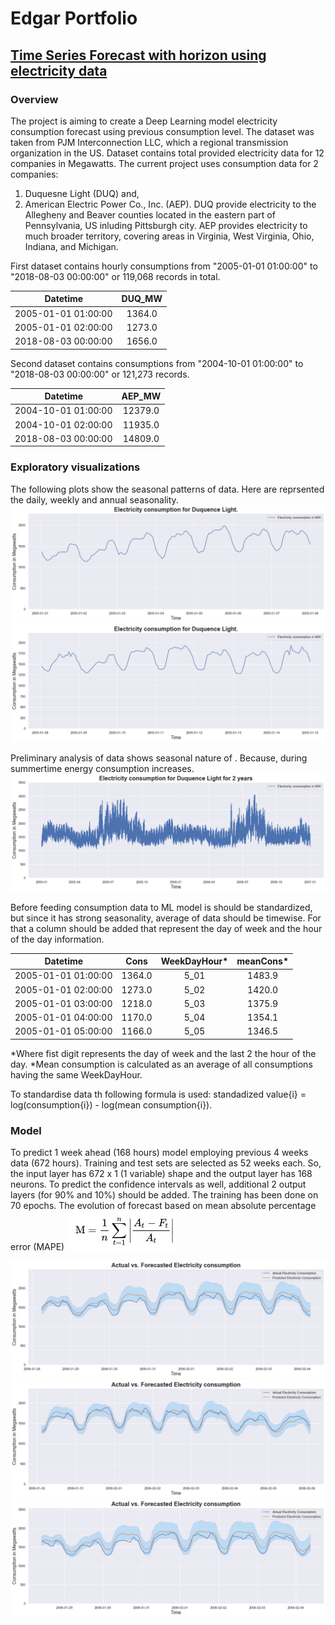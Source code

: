 # Edgar Portfolio


## [Time Series Forecast with horizon using electricity data](https://github.com/edgarkhachatryan/ExampleProjects/tree/master/ElectricityForecastWithTimeHorizon)

### Overview
The project is aiming to create a Deep Learning model electricity consumption forecast using previous consumption level. The dataset was taken from PJM Interconnection LLC, which a regional transmission organization in the US. Dataset contains total provided electricity data for 12 companies in Megawatts. The current project uses consumption data for 2 companies:
1. Duquesne Light (DUQ) and,
2. American Electric Power Co., Inc. (AEP).
DUQ provide electricity to the Allegheny and Beaver counties located in the eastern part of Pennsylvania, US inluding Pittsburgh city. AEP provides electricity to much broader territory, covering areas in Virginia, West Virginia, Ohio, Indiana, and Michigan.

First dataset contains hourly consumptions from "2005-01-01 01:00:00" to "2018-08-03 00:00:00" or 119,068 records in total.  

|      Datetime       | DUQ_MW |
|        :---:        | :---: |
| 2005-01-01 01:00:00 | 1364.0 |
| 2005-01-01 02:00:00 | 1273.0 |
| 2018-08-03 00:00:00 | 1656.0 |
 
Second dataset contains consumptions from "2004-10-01 01:00:00" to "2018-08-03 00:00:00" or 121,273  records.

| Datetime | AEP_MW |
| :---: | :---: |
| 2004-10-01 01:00:00 | 12379.0 |
| 2004-10-01 02:00:00 | 11935.0 |
| 2018-08-03 00:00:00 | 14809.0 |

### Exploratory visualizations
The following plots show the seasonal patterns of data. Here are reprsented the daily, weekly and annual seasonality.
![Duquesne Light Electricity consumption 1st week.](/images/DUQ_cons1.png)
![Duquesne Light Electricity consumption 2nd week.](/images/DUQ_cons2.png)

Preliminary analysis of data shows seasonal nature of . Because, during summertime energy consumption increases. 
![Duquesne Light Electricity consumption for 2 years.](/images/DUQ_cons3.png)

Before feeding consumption data to ML model is should be standardized, but since it has strong seasonality, average of data should be timewise. For that a column should be added that represent the day of week and the hour of the day information.

| Datetime | Cons | WeekDayHour* | meanCons* |
| :---: | :---: | :---: | :---: |
| 2005-01-01 01:00:00 | 1364.0 | 5_01 | 1483.9 |
| 2005-01-01 02:00:00 | 1273.0 | 5_02 | 1420.0 |
| 2005-01-01 03:00:00 | 1218.0 | 5_03 | 1375.9 |
| 2005-01-01 04:00:00 | 1170.0 | 5_04 | 1354.1 |
| 2005-01-01 05:00:00 | 1166.0 | 5_05 | 1346.5 |

*Where fist digit represents the day of week and the last 2 the hour of the day.
*Mean consumption is calculated as an average of all consumptions having the same WeekDayHour.

To standardise data th following formula is used: standadized value{i} = log(consumption{i}) - log(mean consumption{i}).

### Model
To predict 1 week ahead (168 hours) model employing previous 4 weeks data (672 hours). Training and test sets are selected as 52 weeks each. So, the input layer has 672 x 1 (1 variable) shape and the output layer has 168  neurons. To predict the confidence intervals as well, additional 2 output layers (for 90% and 10%) should be added. The training has been done on 70 epochs. The evolution of forecast based on mean absolute percentage error (MAPE) 
![](/images/mape.jpeg)



![](/images/DUQ_act_forecast.png)
![](/images/DUQ_act_forecast_best.png)
![](/images/DUQ_act_forecast_worst.png)

